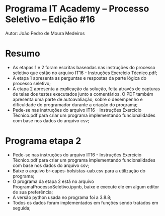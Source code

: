 # Programa IT Academy – Processo Seletivo – Edição #16

Autor: João Pedro de Moura Medeiros

# Resumo

- As etapas 1 e 2 foram escritas baseadas nas instruções do processo seletivo que estão no arquivo IT16 - Instruções Exercício Técnico.pdf;
- A etapa 1 apresenta as perguntas e respostas da parte lógica do processo seletivo;
- A etapa 2 apresenta a explicação da solução, feita através de capturas de telas dos testes executados junto a comentários. O PDF também apresenta uma parte       de autoavaliação, sobre o desempenho e dificuldade do programador durante a criação do programa;
- Pede-se nas instruções do arquivo IT16 - Instruções Exercício Técnico.pdf para criar um programa implementando funcionalidades com base nos dados do arquivo     csv;

# Programa etapa 2

- Pede-se nas instruções do arquivo IT16 - Instruções Exercício Técnico.pdf para criar um programa implementando funcionalidades com base nos dados do arquivo     csv;
- Baixe o arquivo br-capes-bolsistas-uab.csv para a utilização do programa;
- O programa da etapa 2 está no arquivo ProgramaProcessoSeletivo.ipynb, baixe e execute ele em algum editor de sua preferência;
- A versão python usada no programa foi a 3.8.8;
- Todos os dados foram implementados em funções sendo tratados em seguida;
